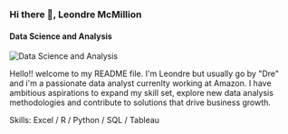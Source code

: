 ### Hi there 👋, Leondre McMillion
#### Data Science and Analysis
![Data Science and Analysis](https://www.pexels.com/photo/close-up-photo-of-programming-of-codes-546819/)

Hello!! welcome to my README file. I'm Leondre but usually go by "Dre" and i'm a passionate data analyst currenlty working at Amazon. I have ambitious aspirations to expand my skill set, explore new data analysis methodologies and contribute to solutions that drive business growth.

Skills: Excel / R / Python / SQL / Tableau





